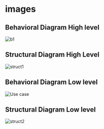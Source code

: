 # images 

## Behavioral Diagram High level
![b1](https://user-images.githubusercontent.com/57475862/124814024-220e3b80-df83-11eb-824e-fcd767c83799.png)



## Structural Diagram High Level
![struct1](https://user-images.githubusercontent.com/57475862/124814115-410ccd80-df83-11eb-9101-61e9ef9025b7.png)


## Behavioral Diagram Low level
![Use case](https://user-images.githubusercontent.com/57475862/124883775-4e5fa180-dfef-11eb-8853-27e2a9fd2576.png)



## Structural Diagram Low level
![struct2](https://user-images.githubusercontent.com/57475862/124814195-54b83400-df83-11eb-8344-141bf3140c2d.png)
